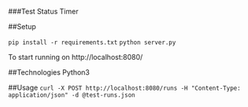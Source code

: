 ###Test Status Timer

##Setup

`pip install -r requirements.txt`
`python server.py`

To start running on http://localhost:8080/

##Technologies
Python3

##Usage
`curl -X POST http://localhost:8080/runs -H "Content-Type: application/json" -d @test-runs.json`
